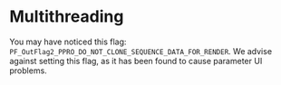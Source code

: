# Multithreading

You may have noticed this flag: `PF_OutFlag2_PPRO_DO_NOT_CLONE_SEQUENCE_DATA_FOR_RENDER`. We advise against setting this flag, as it has been found to cause parameter UI problems.
